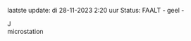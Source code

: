 laatste update: 
di 28-11-2023  2:20   uur 
Status: FAALT - geel - 
<div class="service R">J</div><div class="service Y">microstation</div>